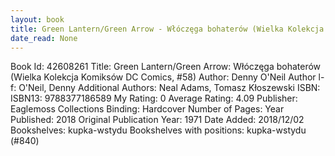 ```yaml
---
layout: book
title: Green Lantern/Green Arrow - Włóczęga bohaterów (Wielka Kolekcja Komiksów DC Comics,  no. 58)
date_read: None
---
```


Book Id: 42608261
Title: Green Lantern/Green Arrow: Włóczęga bohaterów (Wielka Kolekcja Komiksów DC Comics, #58)
Author: Denny O'Neil
Author l-f: O'Neil, Denny
Additional Authors: Neal Adams, Tomasz Kłoszewski
ISBN: 
ISBN13: 9788377186589
My Rating: 0
Average Rating: 4.09
Publisher: Eaglemoss Collections
Binding: Hardcover
Number of Pages: 
Year Published: 2018
Original Publication Year: 1971
Date Added: 2018/12/02
Bookshelves: kupka-wstydu
Bookshelves with positions: kupka-wstydu (#840)

